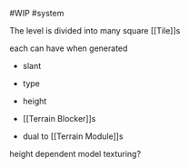 #WIP
#system 

The level is divided into many square [[Tile]]s

each can have when generated
- slant
- type 
- height
- [[Terrain Blocker]]s

- dual to [[Terrain Module]]s

height dependent model texturing?